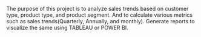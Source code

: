 The purpose of this project is to analyze sales trends based on customer type, product type, and product segment. And to calculate various metrics such as sales trends(Quarterly, Annually, and monthly). Generate reports to visualize the same using TABLEAU or POWER BI.
